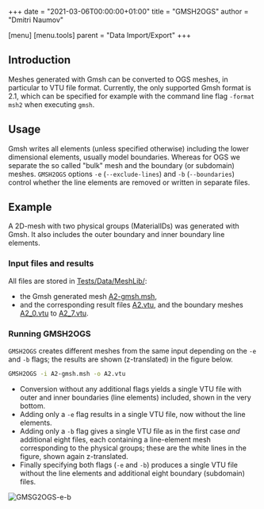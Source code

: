 +++
date = "2021-03-06T00:00:00+01:00"
title = "GMSH2OGS"
author = "Dmitri Naumov"

[menu]
  [menu.tools]
    parent = "Data Import/Export"
+++

## Introduction

Meshes generated with Gmsh can be converted to OGS meshes, in particular to VTU
file format.
Currently, the only supported Gmsh format is 2.1, which can be specified for
example with the command line flag `-format msh2` when executing `gmsh`.

## Usage

Gmsh writes all elements (unless specified otherwise) including the lower
dimensional elements, usually model boundaries.
Whereas for OGS we separate the so called "bulk" mesh and the boundary (or
subdomain) meshes.
`GMSH2OGS` options `-e` (`--exclude-lines`) and `-b` (`--boundaries`) control
whether the line elements are removed or written in separate files.

## Example

A 2D-mesh with two physical groups (MaterialIDs) was generated with Gmsh.
It also includes the outer boundary and inner boundary line elements.

### Input files and results

All files are stored in
[Tests/Data/MeshLib/](https://gitlab.opengeosys.org/ogs/ogs/-/blob/master/Tests/Data/MeshLib):

- the Gmsh generated mesh
[A2-gmsh.msh](https://gitlab.opengeosys.org/ogs/ogs/-/blob/master/Tests/Data/MeshLib/A2-gmsh.msh),
- and the corresponding result files
[A2.vtu](https://gitlab.opengeosys.org/ogs/ogs/-/blob/master/Tests/Data/MeshLib/A2.vtu),
and the boundary meshes
[A2_0.vtu](https://gitlab.opengeosys.org/ogs/ogs/-/blob/master/Tests/Data/MeshLib/A2_0.vtu) to
[A2_7.vtu](https://gitlab.opengeosys.org/ogs/ogs/-/blob/master/Tests/Data/MeshLib/A2_7.vtu).

### Running GMSH2OGS

`GMSH2OGS` creates different meshes from the same input depending on the `-e`
and `-b` flags; the results are shown (z-translated) in the figure below.

```bash
GMSH2OGS -i A2-gmsh.msh -o A2.vtu
```

- Conversion without any additional flags yields a single VTU file with
   outer and inner boundaries (line elements) included, shown in the very
   bottom.
- Adding only a `-e` flag results in a single VTU file, now without the line
   elements.
- Adding only a `-b` flag gives a single VTU file as in the first case *and*
   additional eight files, each containing a line-element mesh corresponding to
   the physical groups;
   these are the white lines in the figure, shown again z-translated.
- Finally specifying both flags (`-e` and `-b`) produces a single VTU file
   without the line elements and additional eight boundary (subdomain) files.

![GMSG2OGS-e-b](extract_boundary.png#two-third "GMSH2OGS meshes for -e and -b
command line flags.")
